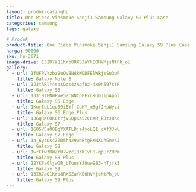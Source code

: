 ```yaml
---
layout: produk-casinghp
title: One Piece Vinsmoke Sanji1 Samsung Galaxy S9 Plus Case
categories: samsung
tags: galaxy

# Produk
product-title: One Piece Vinsmoke Sanji1 Samsung Galaxy S9 Plus Case
harga: 90000
sku: hn-3671
image-drive: 13IR7aQ1Krb8RXSZaYKE0HVMjsNtPh_oU
gallery:
  - url: 1fUFPVYzbz9uOvBN8kWDDFElWkjsSu3wP
    title: Galaxy Note 8
  - url: 1JJtARlY4sosGqs4zAof8z-4x0n597stR
    title: Galaxy S6
  - url: 1JJi9tENWFVe5ZCWNCpPExnKuhJipApbl
    title: Galaxy S6 Edge
  - url: 1KurILL1qu59iBYf-CuHY_m5gfJHpWyzi
    title: Galaxy S6 Edge Plus
  - url: 1JGqRKCOKCtYjvGQpKa52C6XR_kJtJ8Kq
    title: Galaxy S7
  - url: 1605V5aOOBgYXATLDja4yoLQ1_cXf3JwL
    title: Galaxy S7 Edge
  - url: 1a_6y4Qs4ZZD5ha29waBtgRKNXUhGmvsJ
    title: Galaxy S8
  - url: 1wrCfw3HWZrU7wzcI3XWIvRR-qpUrZHPm
    title: Galaxy S8 Plus
  - url: 12YKFa0ljwDR_bTuusYJ0uw983-hTjfk5
    title: Galaxy S9
  - url: 13IR7aQ1Krb8RXSZaYKE0HVMjsNtPh_oU
    title: Galaxy S9 Plus
---
```

